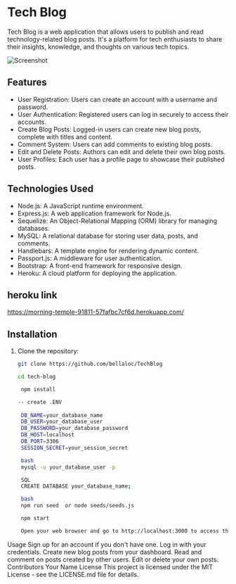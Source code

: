 # Tech Blog

Tech Blog is a web application that allows users to publish and read technology-related blog posts. It's a platform for tech enthusiasts to share their insights, knowledge, and thoughts on various tech topics.

![Screenshot](screenshot.png)

## Features

- User Registration: Users can create an account with a username and password.
- User Authentication: Registered users can log in securely to access their accounts.
- Create Blog Posts: Logged-in users can create new blog posts, complete with titles and content.
- Comment System: Users can add comments to existing blog posts.
- Edit and Delete Posts: Authors can edit and delete their own blog posts.
- User Profiles: Each user has a profile page to showcase their published posts.

## Technologies Used

- Node.js: A JavaScript runtime environment.
- Express.js: A web application framework for Node.js.
- Sequelize: An Object-Relational Mapping (ORM) library for managing databases.
- MySQL: A relational database for storing user data, posts, and comments.
- Handlebars: A template engine for rendering dynamic content.
- Passport.js: A middleware for user authentication.
- Bootstrap: A front-end framework for responsive design.
- Heroku: A cloud platform for deploying the application.

## heroku link
https://morning-temple-91811-57fafbc7cf6d.herokuapp.com/

## Installation

1. Clone the repository:

   ```bash
   git clone https://github.com/bellaloc/TechBlog

   cd tech-blog

    npm install

   -- create .ENV
 
    DB_NAME=your_database_name
    DB_USER=your_database_user
    DB_PASSWORD=your_database_password
    DB_HOST=localhost
    DB_PORT=3306
    SESSION_SECRET=your_session_secret

    bash
    mysql -u your_database_user -p

    SQL
    CREATE DATABASE your_database_name;

    bash
    npm run seed  or node seeds/seeds.js

    npm start

    Open your web browser and go to http://localhost:3000 to access the application.

Usage
Sign up for an account if you don't have one.
Log in with your credentials.
Create new blog posts from your dashboard.
Read and comment on posts created by other users.
Edit or delete your own posts.
Contributors
Your Name
License
This project is licensed under the MIT License - see the LICENSE.md file for details.

